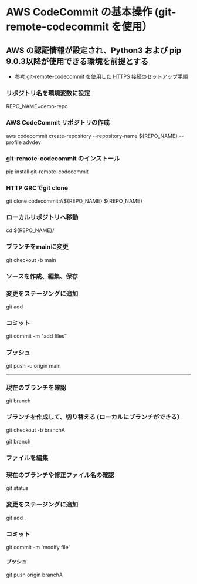 # AWS CodeCommit の基本操作 (git-remote-codecommit を使用）

## AWS の認証情報が設定され、Python3 および pip 9.0.3以降が使用できる環境を前提とする

* 参考:[git-remote-codecommit を使用した HTTPS 接続のセットアップ手順](https://docs.aws.amazon.com/ja_jp/codecommit/latest/userguide/setting-up-git-remote-codecommit.html)

### リポジトリ名を環境変数に設定

REPO_NAME=demo-repo

### AWS CodeCommit リポジトリの作成

aws codecommit create-repository --repository-name ${REPO_NAME}  --profile advdev

### git-remote-codecommit のインストール

pip install git-remote-codecommit

### HTTP GRCでgit clone
git clone codecommit://${REPO_NAME}   ${REPO_NAME} 

### ローカルリポジトリへ移動
cd ${REPO_NAME}/

### ブランチをmainに変更
git checkout -b main

### ソースを作成、編集、保存

### 変更をステージングに追加
git add .

### コミット
git commit -m "add files"

### プッシュ
git push -u origin main

---

### 現在のブランチを確認
git branch

### ブランチを作成して、切り替える (ローカルにブランチができる）
git checkout -b  branchA

git branch

### ファイルを編集

### 現在のブランチや修正ファイル名の確認
git status

### 変更をステージングに追加
git add .

### コミット
git commit -m 'modify file'

#### プッシュ
git push origin branchA
